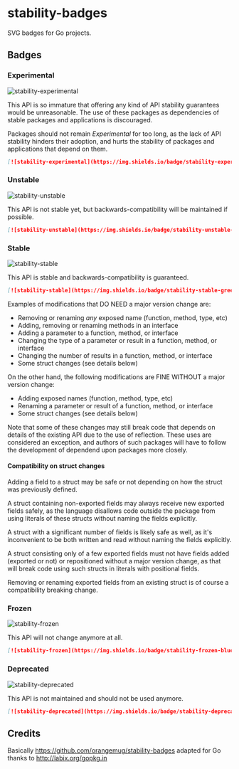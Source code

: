 # stability-badges

SVG badges for Go projects.

## Badges

### Experimental
![stability-experimental](https://img.shields.io/badge/stability-experimental-orange.svg)

This API is so immature that offering any kind of API stability guarantees would be unreasonable. The use of these packages as dependencies of stable packages and applications is discouraged.

Packages should not remain _Experimental_ for too long, as the lack of API stability hinders their adoption, and hurts the stability of packages and applications that depend on them.

```markdown
[![stability-experimental](https://img.shields.io/badge/stability-experimental-orange.svg)](https://github.com/emersion/stability-badges#experimental)
```

### Unstable
![stability-unstable](https://img.shields.io/badge/stability-unstable-yellow.svg)

This API is not stable yet, but backwards-compatibility will be maintained if possible.

```markdown
[![stability-unstable](https://img.shields.io/badge/stability-unstable-yellow.svg)](https://github.com/emersion/stability-badges#unstable)
```

### Stable
![stability-stable](https://img.shields.io/badge/stability-stable-green.svg)

This API is stable and backwards-compatibility is guaranteed.

```markdown
[![stability-stable](https://img.shields.io/badge/stability-stable-green.svg)](https://github.com/emersion/stability-badges#stable)
```

Examples of modifications that DO NEED a major version change are:
* Removing or renaming *any* exposed name (function, method, type, etc)
* Adding, removing or renaming methods in an interface
* Adding a parameter to a function, method, or interface
* Changing the type of a parameter or result in a function, method, or interface
* Changing the number of results in a function, method, or interface
* Some struct changes (see details below) 

On the other hand, the following modifications are FINE WITHOUT a major version change:
* Adding exposed names (function, method, type, etc)
* Renaming a parameter or result of a function, method, or interface
* Some struct changes (see details below) 

Note that some of these changes may still break code that depends on details of the existing API due to the use of reflection. These uses are considered an exception, and authors of such packages will have to follow the development of dependend upon packages more closely.

#### Compatibility on struct changes

Adding a field to a struct may be safe or not depending on how the struct was previously defined.

A struct containing non-exported fields may always receive new exported fields safely, as the language disallows code outside the package from using literals of these structs without naming the fields explicitly.

A struct with a significant number of fields is likely safe as well, as it's inconvenient to be both written and read without naming the fields explicitly.

A struct consisting only of a few exported fields must not have fields added (exported or not) or repositioned without a major version change, as that will break code using such structs in literals with positional fields.

Removing or renaming exported fields from an existing struct is of course a compatibility breaking change.

### Frozen
![stability-frozen](https://img.shields.io/badge/stability-frozen-blue.svg)

This API will not change anymore at all.

```markdown
[![stability-frozen](https://img.shields.io/badge/stability-frozen-blue.svg)](https://github.com/emersion/stability-badges#frozen)
```

### Deprecated
![stability-deprecated](https://img.shields.io/badge/stability-deprecated-red.svg)

This API is not maintained and should not be used anymore.

```markdown
[![stability-deprecated](https://img.shields.io/badge/stability-deprecated-red.svg)](https://github.com/emersion/stability-badges#deprecated)
```

## Credits

Basically https://github.com/orangemug/stability-badges adapted for Go thanks to http://labix.org/gopkg.in
